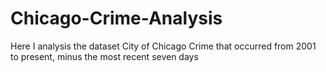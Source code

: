 # Chicago-Crime-Analysis
Here I analysis the dataset City of Chicago Crime that occurred from 2001 to present, minus the most recent seven days

